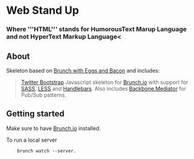 # Web Stand Up

### Where '''HTML''' stands for HumorousText Marup Language and not HyperText Markup Language<

## About

Skeleton based on [Brunch with Eggs and Bacon](https://github.com/nezoomie/brunch-eggs-and-bacon) and includes:
> [Twitter Bootstrap](http://twitter.github.com/bootstrap/) Javascript skeleton for [Brunch.io](http://brunch.io) with support for [SASS](http://sass-lang.com/), [LESS](http://lesscss.org/) and [Handlebars](http://handlebarsjs.com/). Also includes [Backbone.Mediator](https://github.com/chalbert/Backbone-Mediator) for Pub/Sub patterns.

## Getting started

Make sure to have [Brunch.io](http://brunch.io) installed.

To run a local server

		brunch watch --server.